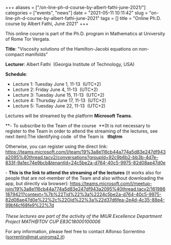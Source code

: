 +++
aliases = ["/on-line-ph-d-course-by-albert-fathi-june-2021/"]
categories = ["events", "news"]
date = "2021-05-11 10:11:42"
slug = "on-line-ph-d-course-by-albert-fathi-june-2021"
tags = []
title = "Online Ph.D. course by Albert Fathi, June 2021"
+++

This online course is part of the Ph.D. program in Mathematics at
University of Rome Tor Vergata.  
  
**Title**: "Viscosity solutions of the Hamilton-Jacobi equations on
non-compact manifolds"

**Lecturer**: Albert Fathi  (Georgia Institute of Technology, USA)  
  
**Schedule**:  
- Lecture 1: Tuesday June 1, 11-13  (UTC+2)  
- Lecture 2: Friday June 4, 11-13  (UTC+2)  
- Lecture 3: Tuesday June 15, 11-13  (UTC+2)  
- Lecture 4: Thursday June 17, 11-13  (UTC+2)  
- Lecture 5: Tuesday June 22, 11-13  (UTC+2)  
  
Lectures will be streamed by the platform **Microsoft Teams**.  
  
**- To subscribe to the Team of the course  **(It is not necessary to
register to the Team in order to attend the streaming of the lectures,
see next item):The identifying code  of the Team is   **tltqtrm**  
  
Otherwise, you can register using the direct link:
<https://teams.microsoft.com/l/team/19%3a8e116cb44a774a5d83e247df943a2095%40thread.tacv2/conversations?groupId=92c9b6b2-bb3b-4d7e-833f-9a1ec74e9bcb&tenantId=24c5be2a-d764-40c5-9975-82d08ae47d0e>

- **This is the link to attend the streaming of the lectures** (it works
also for people that are not-member of the Team and also without
downloading the app, but directly via browser):
[https://teams.microsoft.com/l/meetup-join/19%3a8e116cb44a774a5d83e247df943a2095%40thread.tacv2/1619861879421?context=%7b%22Tid%22%3a%2224c5be2a-d764-40c5-9975-82d08ae47d0e%22%2c%22Oid%22%3a%22d37d6fea-2e4d-4c35-88e4-99bf4cf68fe9%22%7d  
](https://teams.microsoft.com/l/meetup-join/19%3a8e116cb44a774a5d83e247df943a2095%40thread.tacv2/1619861879421?context=%7b%22Tid%22%3a%2224c5be2a-d764-40c5-9975-82d08ae47d0e%22%2c%22Oid%22%3a%22d37d6fea-2e4d-4c35-88e4-99bf4cf68fe9%22%7d)  
*These lectures are part of the activity of the MIUR Excellence
Department Project MATH@TOV CUP E83C18000100006*   
  
For any information, please feel free to contact Alfonso Sorrentino
([sorrentin@mat.uniroma2.it](sorrentin@mat.uniroma2.it))
